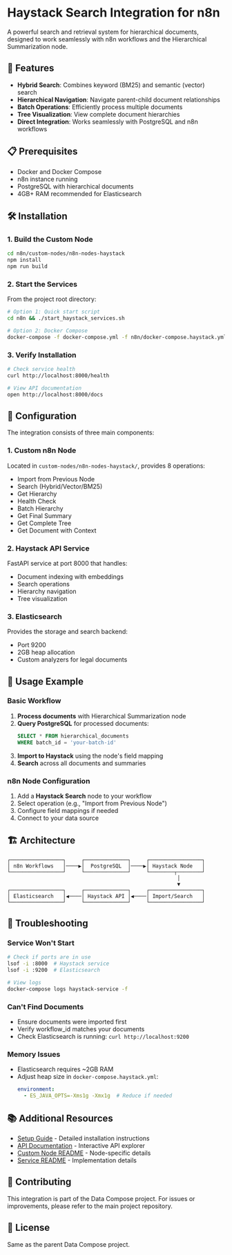 # Haystack Search Integration for n8n

A powerful search and retrieval system for hierarchical documents, designed to work seamlessly with n8n workflows and the Hierarchical Summarization node.

## 🚀 Features

- **Hybrid Search**: Combines keyword (BM25) and semantic (vector) search
- **Hierarchical Navigation**: Navigate parent-child document relationships
- **Batch Operations**: Efficiently process multiple documents
- **Tree Visualization**: View complete document hierarchies
- **Direct Integration**: Works seamlessly with PostgreSQL and n8n workflows

## 📋 Prerequisites

- Docker and Docker Compose
- n8n instance running
- PostgreSQL with hierarchical documents
- 4GB+ RAM recommended for Elasticsearch

## 🛠️ Installation

### 1. Build the Custom Node

```bash
cd n8n/custom-nodes/n8n-nodes-haystack
npm install
npm run build
```

### 2. Start the Services

From the project root directory:

```bash
# Option 1: Quick start script
cd n8n && ./start_haystack_services.sh

# Option 2: Docker Compose
docker-compose -f docker-compose.yml -f n8n/docker-compose.haystack.yml up -d
```

### 3. Verify Installation

```bash
# Check service health
curl http://localhost:8000/health

# View API documentation
open http://localhost:8000/docs
```

## 🔧 Configuration

The integration consists of three main components:

### 1. Custom n8n Node
Located in `custom-nodes/n8n-nodes-haystack/`, provides 8 operations:
- Import from Previous Node
- Search (Hybrid/Vector/BM25)
- Get Hierarchy
- Health Check
- Batch Hierarchy
- Get Final Summary
- Get Complete Tree
- Get Document with Context

### 2. Haystack API Service
FastAPI service at port 8000 that handles:
- Document indexing with embeddings
- Search operations
- Hierarchy navigation
- Tree visualization

### 3. Elasticsearch
Provides the storage and search backend:
- Port 9200
- 2GB heap allocation
- Custom analyzers for legal documents

## 📖 Usage Example

### Basic Workflow

1. **Process documents** with Hierarchical Summarization node
2. **Query PostgreSQL** for processed documents:
   ```sql
   SELECT * FROM hierarchical_documents 
   WHERE batch_id = 'your-batch-id'
   ```
3. **Import to Haystack** using the node's field mapping
4. **Search** across all documents and summaries

### n8n Node Configuration

1. Add a **Haystack Search** node to your workflow
2. Select operation (e.g., "Import from Previous Node")
3. Configure field mappings if needed
4. Connect to your data source

## 🏗️ Architecture

```
┌─────────────────┐     ┌──────────────┐     ┌─────────────────┐
│ n8n Workflows   │────▶│  PostgreSQL  │────▶│ Haystack Node   │
└─────────────────┘     └──────────────┘     └────────┬────────┘
                                                       │
                                                       ▼
┌─────────────────┐     ┌──────────────┐     ┌─────────────────┐
│ Elasticsearch   │◀────│ Haystack API │◀────│ Import/Search   │
└─────────────────┘     └──────────────┘     └─────────────────┘
```

## 🐛 Troubleshooting

### Service Won't Start
```bash
# Check if ports are in use
lsof -i :8000  # Haystack service
lsof -i :9200  # Elasticsearch

# View logs
docker-compose logs haystack-service -f
```

### Can't Find Documents
- Ensure documents were imported first
- Verify workflow_id matches your documents
- Check Elasticsearch is running: `curl http://localhost:9200`

### Memory Issues
- Elasticsearch requires ~2GB RAM
- Adjust heap size in `docker-compose.haystack.yml`:
  ```yaml
  environment:
    - ES_JAVA_OPTS=-Xms1g -Xmx1g  # Reduce if needed
  ```

## 📚 Additional Resources

- [Setup Guide](HAYSTACK_SETUP.md) - Detailed installation instructions
- [API Documentation](http://localhost:8000/docs) - Interactive API explorer
- [Custom Node README](custom-nodes/n8n-nodes-haystack/README.md) - Node-specific details
- [Service README](haystack-service/README.md) - Implementation details

## 🤝 Contributing

This integration is part of the Data Compose project. For issues or improvements, please refer to the main project repository.

## 📄 License

Same as the parent Data Compose project.